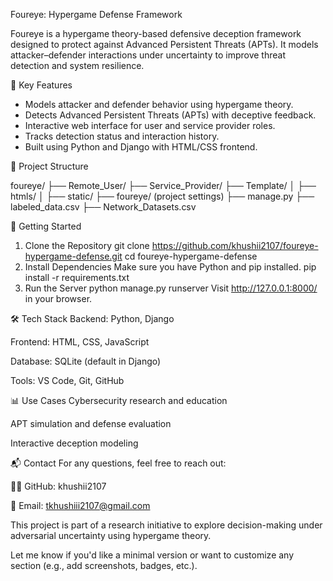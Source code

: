 Foureye: Hypergame Defense Framework

Foureye is a hypergame theory-based defensive deception framework designed to protect against Advanced Persistent Threats (APTs). It models attacker–defender interactions under uncertainty to improve threat detection and system resilience.

🔰 Key Features
- Models attacker and defender behavior using hypergame theory.
- Detects Advanced Persistent Threats (APTs) with deceptive feedback.
- Interactive web interface for user and service provider roles.
- Tracks detection status and interaction history.
- Built using Python and Django with HTML/CSS frontend.

📁 Project Structure

foureye/
├── Remote_User/
├── Service_Provider/
├── Template/
│ ├── htmls/
│ ├── static/
├── foureye/ (project settings)
├── manage.py
├── labeled_data.csv
├── Network_Datasets.csv

🚀 Getting Started

1. Clone the Repository
git clone https://github.com/khushii2107/foureye-hypergame-defense.git
cd foureye-hypergame-defense
2. Install Dependencies
Make sure you have Python and pip installed.
pip install -r requirements.txt
3. Run the Server
python manage.py runserver
Visit http://127.0.0.1:8000/ in your browser.

🛠️ Tech Stack
Backend: Python, Django

Frontend: HTML, CSS, JavaScript

Database: SQLite (default in Django)

Tools: VS Code, Git, GitHub

📊 Use Cases
Cybersecurity research and education

APT simulation and defense evaluation

Interactive deception modeling

📬 Contact
For any questions, feel free to reach out:

👩‍💻 GitHub: khushii2107

📧 Email: tkhushiii2107@gmail.com

This project is part of a research initiative to explore decision-making under adversarial uncertainty using hypergame theory.

Let me know if you'd like a minimal version or want to customize any section (e.g., add screenshots, badges, etc.).
